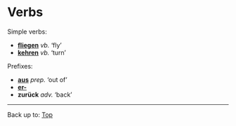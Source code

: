 # Verbs

Simple verbs:
- **[fliegen](f/fl/fliegen.md)** *vb.* ‘fly’
- **[kehren](k/ke/kehren.md)** *vb.* ‘turn’

Prefixes:
- **[aus](../prepositions/aus.md)** *prep.* ‘out of’
- **[er-](prefixes/er_.md)**
- **zurück** *adv.* ‘back’

----

Back up to: [Top](../index.md)
